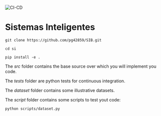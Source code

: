 ![CI-CD](https://github.com/pg42859/SIB/actions/workflows/main.yaml/badge.svg)

# Sistemas Inteligentes





`git clone https://github.com/pg42859/SIB.git`

`cd si`

`pip install -e .`



The *src* folder contains the base source over which you will implement you code.

The *tests* folder are python tests for continuous integration.

The *dataset* folder contains some illustrative datasets.

The *script* folder contains some scripts to test yout code:

`python scripts/dataset.py`